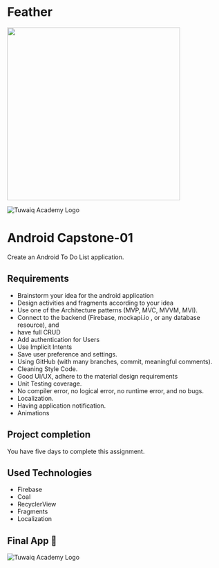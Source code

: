 # Feather


<img src="https://user-images.githubusercontent.com/91476827/148527193-6db4948f-8337-4888-b193-669311ad3764.png" width="400">

![Tuwaiq Academy Logo](https://user-images.githubusercontent.com/91476827/148527193-6db4948f-8337-4888-b193-669311ad3764.png)

# Android Capstone-01
Create an Android To Do List application.

## **Requirements**

- Brainstorm your idea for the android application
- Design activities and fragments according to your idea
- Use one of the Architecture patterns (MVP, MVC, MVVM, MVI).
- Connect to the backend (Firebase, mockapi.io , or any database resource), and
- have full CRUD
- Add authentication for Users
- Use Implicit Intents
- Save user preference and settings.
- Using GitHub (with many branches, commit, meaningful comments).
- Cleaning Style Code.
- Good UI/UX, adhere to the material design requirements
- Unit Testing coverage.
- No compiler error, no logical error, no runtime error, and no bugs.
- Localization.
- Having application notification.
- Animations



## **Project completion**
You have five days to complete this assignment.


## **Used Technologies**
- Firebase
- Coal
- RecyclerView
- Fragments
- Localization


## **Final App 🎉**
![Tuwaiq Academy Logo](https://user-images.githubusercontent.com/91476827/149672946-2f98fbd4-1a02-4c67-b9db-db795e6efd20.jpg)






